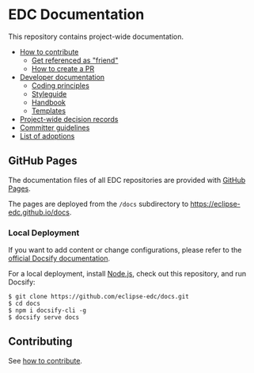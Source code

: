 # EDC Documentation

This repository contains project-wide documentation.

- [How to contribute](CONTRIBUTING.md)
    - [Get referenced as "friend"](contributing/adoption.md)
    - [How to create a PR](contributing/pr_etiquette.md)
- [Developer documentation](developer/)
    - [Coding principles](developer/contributing/coding-principles.md)
    - [Styleguide](developer/contributing/styleguide.md)
    - [Handbook](developer/handbook.md)
    - [Templates](developer/templates/)
- [Project-wide decision records](developer/decision-records/README.md)
- [Committer guidelines](COMMITTERS.md)
- [List of adoptions](KNOWN_FRIENDS.md)

## GitHub Pages

The documentation files of all EDC repositories are provided with [GitHub Pages](https://docs.github.com/en/pages).

The pages are deployed from the `/docs` subdirectory to <https://eclipse-edc.github.io/docs>.

### Local Deployment

If you want to add content or change configurations, please refer to the [official Docsify documentation](https://docsify.js.org/).

For a local deployment, install [Node.js](https://nodejs.org/), check out this repository, and run Docsify:
```commandline
$ git clone https://github.com/eclipse-edc/docs.git
$ cd docs
$ npm i docsify-cli -g
$ docsify serve docs
```

## Contributing

See [how to contribute](CONTRIBUTING.md).
